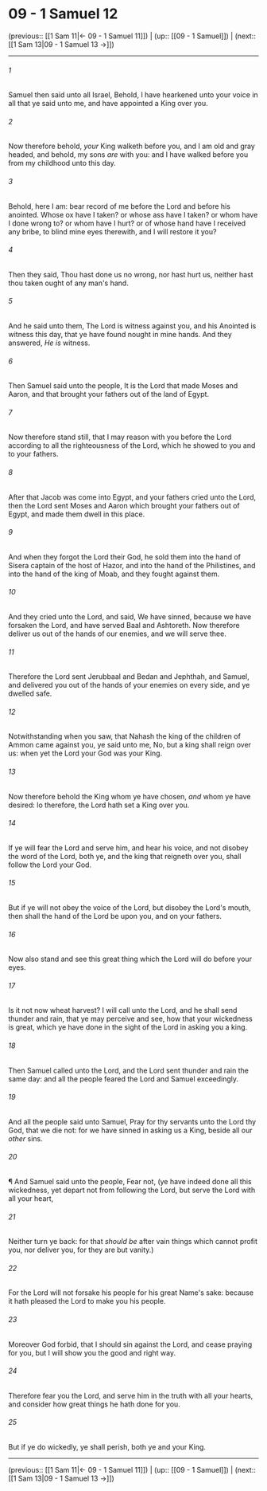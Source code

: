# 09 - 1 Samuel 12

(previous:: [[1 Sam 11|← 09 - 1 Samuel 11]]) | (up:: [[09 - 1 Samuel]]) | (next:: [[1 Sam 13|09 - 1 Samuel 13 →]])

***


###### 1 
Samuel then said unto all Israel, Behold, I have hearkened unto your voice in all that ye said unto me, and have appointed a King over you. 

###### 2 
Now therefore behold, _your_ King walketh before you, and I am old and gray headed, and behold, my sons _are_ with you: and I have walked before you from my childhood unto this day. 

###### 3 
Behold, here I am: bear record of me before the Lord and before his anointed. Whose ox have I taken? or whose ass have I taken? or whom have I done wrong to? or whom have I hurt? or of whose hand have I received any bribe, to blind mine eyes therewith, and I will restore it you? 

###### 4 
Then they said, Thou hast done us no wrong, nor hast hurt us, neither hast thou taken ought of any man's hand. 

###### 5 
And he said unto them, The Lord is witness against you, and his Anointed is witness this day, that ye have found nought in mine hands. And they answered, _He is_ witness. 

###### 6 
Then Samuel said unto the people, It is the Lord that made Moses and Aaron, and that brought your fathers out of the land of Egypt. 

###### 7 
Now therefore stand still, that I may reason with you before the Lord according to all the righteousness of the Lord, which he showed to you and to your fathers. 

###### 8 
After that Jacob was come into Egypt, and your fathers cried unto the Lord, then the Lord sent Moses and Aaron which brought your fathers out of Egypt, and made them dwell in this place. 

###### 9 
And when they forgot the Lord their God, he sold them into the hand of Sisera captain of the host of Hazor, and into the hand of the Philistines, and into the hand of the king of Moab, and they fought against them. 

###### 10 
And they cried unto the Lord, and said, We have sinned, because we have forsaken the Lord, and have served Baal and Ashtoreth. Now therefore deliver us out of the hands of our enemies, and we will serve thee. 

###### 11 
Therefore the Lord sent Jerubbaal and Bedan and Jephthah, and Samuel, and delivered you out of the hands of your enemies on every side, and ye dwelled safe. 

###### 12 
Notwithstanding when you saw, that Nahash the king of the children of Ammon came against you, ye said unto me, No, but a king shall reign over us: when yet the Lord your God was your King. 

###### 13 
Now therefore behold the King whom ye have chosen, _and_ whom ye have desired: lo therefore, the Lord hath set a King over you. 

###### 14 
If ye will fear the Lord and serve him, and hear his voice, and not disobey the word of the Lord, both ye, and the king that reigneth over you, shall follow the Lord your God. 

###### 15 
But if ye will not obey the voice of the Lord, but disobey the Lord's mouth, then shall the hand of the Lord be upon you, and on your fathers. 

###### 16 
Now also stand and see this great thing which the Lord will do before your eyes. 

###### 17 
Is it not now wheat harvest? I will call unto the Lord, and he shall send thunder and rain, that ye may perceive and see, how that your wickedness is great, which ye have done in the sight of the Lord in asking you a king. 

###### 18 
Then Samuel called unto the Lord, and the Lord sent thunder and rain the same day: and all the people feared the Lord and Samuel exceedingly. 

###### 19 
And all the people said unto Samuel, Pray for thy servants unto the Lord thy God, that we die not: for we have sinned in asking us a King, beside all our _other_ sins. 

###### 20 
¶ And Samuel said unto the people, Fear not, (ye have indeed done all this wickedness, yet depart not from following the Lord, but serve the Lord with all your heart, 

###### 21 
Neither turn ye back: for that _should be_ after vain things which cannot profit you, nor deliver you, for they are but vanity.) 

###### 22 
For the Lord will not forsake his people for his great Name's sake: because it hath pleased the Lord to make you his people. 

###### 23 
Moreover God forbid, that I should sin against the Lord, and cease praying for you, but I will show you the good and right way. 

###### 24 
Therefore fear you the Lord, and serve him in the truth with all your hearts, and consider how great things he hath done for you. 

###### 25 
But if ye do wickedly, ye shall perish, both ye and your King.

***

(previous:: [[1 Sam 11|← 09 - 1 Samuel 11]]) | (up:: [[09 - 1 Samuel]]) | (next:: [[1 Sam 13|09 - 1 Samuel 13 →]])
